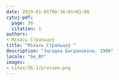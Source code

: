 ```yaml
---
date: 2019-01-01T00:36:01+03:00
cytuj-pdf:
  page: 36
  citation: 1
authors:
- Міхась Стральцоў 
title: "Міхась Стральцоў "
description: "Загадка Багдановіча. 1968"
locale: "be_BY"
images:
- cites/36-1/preview.png
---
```

